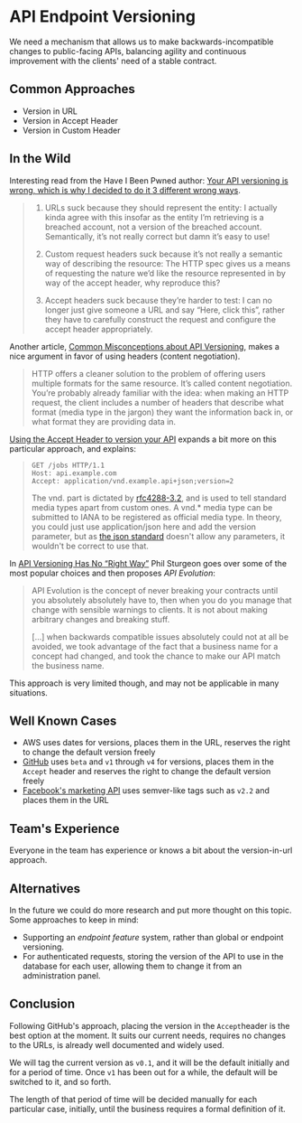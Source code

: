 # API Endpoint Versioning

We need a mechanism that allows us to make backwards-incompatible changes to public-facing APIs, balancing agility and continuous improvement with the clients' need of a stable contract.

## Common Approaches

- Version in URL
- Version in Accept Header
- Version in Custom Header

## In the Wild

Interesting read from the Have I Been Pwned author: [Your API versioning is wrong, which is why I decided to do it 3 different wrong ways](https://www.troyhunt.com/your-api-versioning-is-wrong-which-is).

> 1. URLs suck because they should represent the entity: I actually kinda agree with this insofar as the entity I’m retrieving is a breached account, not a version of the breached account. Semantically, it’s not really correct but damn it’s easy to use!
>
> 1. Custom request headers suck because it’s not really a semantic way of describing the resource: The HTTP spec gives us a means of requesting the nature we’d like the resource represented in by way of the accept header, why reproduce this?
> 
> 1. Accept headers suck because they’re harder to test: I can no longer just give someone a URL and say “Here, click this”, rather they have to carefully construct the request and configure the accept header appropriately.

Another article, [Common Misconceptions about API Versioning](https://apigee.com/about/blog/developer/common-misconceptions-about-api-versioning), makes a nice argument in favor of using headers (content negotiation).

> HTTP offers a cleaner solution to the problem of offering users multiple formats for the same resource. It’s called content negotiation. You’re probably already familiar with the idea: when making an HTTP request, the client includes a number of headers that describe what format (media type in the jargon) they want the information back in, or what format they are providing data in.

[Using the Accept Header to version your API](http://labs.qandidate.com/blog/2014/10/16/using-the-accept-header-to-version-your-api/) expands a bit more on this particular approach, and explains:
> ```
> GET /jobs HTTP/1.1
> Host: api.example.com
> Accept: application/vnd.example.api+json;version=2
> ```
> 
> The vnd. part is dictated by [rfc4288-3.2](https://tools.ietf.org/html/rfc4288#section-3.2), and is used to tell standard media types apart from custom ones. A vnd.* media type can be submitted to IANA to be registered as official media type. In theory, you could just use application/json here and add the version parameter, but as [the json standard](https://tools.ietf.org/html/rfc4627#section-6) doesn't allow any parameters, it wouldn't be correct to use that.

In [API Versioning Has No “Right Way”](https://blog.apisyouwonthate.com/api-versioning-has-no-right-way-f3c75457c0b7) 
Phil Sturgeon goes over some of the most popular choices and then proposes _API Evolution_:

> API Evolution is the concept of never breaking your contracts until you absolutely absolutely have to, then when you do you manage that change with sensible warnings to clients. It is not about making arbitrary changes and breaking stuff.
>
> [...] when backwards compatible issues absolutely could not at all be avoided, we took advantage of the fact that a business name for a concept had changed, and took the chance to make our API match the business name.

This approach is very limited though, and may not be applicable in many situations.

## Well Known Cases

- AWS uses dates for versions, places them in the URL, reserves the right to change the default version freely
- [GitHub](https://developer.github.com/v3/media/#request-specific-version) uses `beta` and `v1` through `v4` for versions, places them in the `Accept` header and reserves the right to change the default version freely  
- [Facebook's marketing API](https://developers.facebook.com/docs/marketing-api/versions/) uses semver-like tags such as `v2.2` and places them in the URL

## Team's Experience

Everyone in the team has experience or knows a bit about the version-in-url approach.

## Alternatives

In the future we could do more research and put more thought on this topic. Some approaches to keep in mind:

- Supporting an _endpoint feature_ system, rather than global or endpoint versioning.
- For authenticated requests, storing the version of the API to use in the database for each user, allowing them to change it from an administration panel. 

## Conclusion

Following GitHub's approach, placing the version in the `Accept`header is the best option at the moment. It suits our current needs, requires no changes to the URLs, is already well documented and widely used.

We will tag the current version as `v0.1`, and it will be the default initially and for a period of time. Once `v1` has been out for a while, the default will be switched to it, and so forth.

The length of that period of time will be decided manually for each particular case, initially, until the business requires a formal definition of it. 
